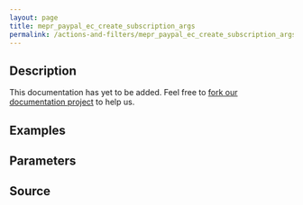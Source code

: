 ```yaml
---
layout: page
title: mepr_paypal_ec_create_subscription_args
permalink: /actions-and-filters/mepr_paypal_ec_create_subscription_args/
---
```


## Description

This documentation has yet to be added. Feel free to [fork our documentation project](https://github.com/caseproof/memberpress-docs) to help us.

## Examples


## Parameters


## Source

